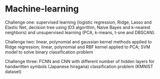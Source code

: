 # Machine-learning

Challenge one: supervised learning (logistic regression, Ridge, Lasso and Elastic Net, decision tree using ID3 algorithm, Naive Bayes and k-nearest neighbors) and unsupervised learning (PCA, k-means, t-sne and DBSCAN).

Challenge two: linear, polynomial and gaussian kernel methods applied to Ridge regression; linear, polynomial and RBF kernel applied to PCA; SVM model to solve binary classification problem

Challenge three: FCNN and CNN with different number of hidden layers for handwritten symbols (Japanese hiragana) classification problem (KMNIST dataset)
